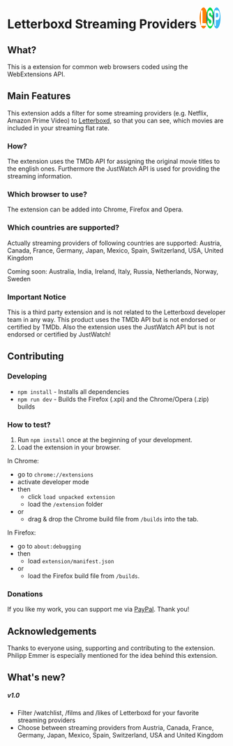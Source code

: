 # Letterboxd Streaming Providers ![Logo](./extension/icons/logo_final_48.png) 

## What?
This is a extension for common web browsers coded using the WebExtensions API.

## Main Features
This extension adds a filter for some streaming providers (e.g. Netflix, Amazon Prime Video) to [Letterboxd](https://letterboxd.com/), so that you can see, which movies are included in your streaming flat rate.

### How?
The extension uses the TMDb API for assigning the original movie titles to the english ones. Furthermore the JustWatch API is used for providing the streaming information.

### Which browser to use?
The extension can be added into Chrome, Firefox and Opera.

### Which countries are supported?
Actually streaming providers of following countries are supported: Austria, Canada, France, Germany, Japan, Mexico, Spain, Switzerland, USA, United Kingdom 

Coming soon: Australia, India, Ireland, Italy, Russia, Netherlands, Norway, Sweden

### Important Notice
This is a third party extension and is not related to the Letterboxd developer team in any way. This product uses the TMDb API but is not endorsed or certified by TMDb. Also the extension uses the JustWatch API but is not endorsed or certified by JustWatch!

## Contributing

### Developing
- `npm install` - Installs all dependencies
- `npm run dev` - Builds the Firefox (.xpi) and the Chrome/Opera (.zip) builds

### How to test?
1. Run `npm install` once at the beginning of your development.
2. Load the extension in your browser.

In Chrome: 
- go to `chrome://extensions`
- activate developer mode 
- then
    - click `load unpacked extension` 
    - load the `/extension` folder 
- or
    - drag & drop the Chrome build file from `/builds` into the tab.
    
In Firefox:
- go to `about:debugging`
- then
    - load `extension/manifest.json`
- or
    - load the Firefox build file from `/builds`.



### Donations
If you like my work, you can support me via [PayPal](https://www.paypal.me/ChristianZei/5). Thank you!

## Acknowledgements
Thanks to everyone using, supporting and contributing to the extension. Philipp Emmer is especially mentioned for the idea behind this extension.

## What's new?

##### v1.0
- Filter /watchlist, /films and /likes of Letterboxd for your favorite streaming providers
- Choose between streaming providers from Austria, Canada, France, Germany, Japan, Mexico, Spain, Switzerland, USA and United Kingdom